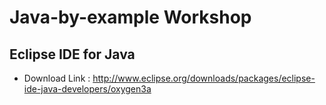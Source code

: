 # Java-by-example Workshop

## Eclipse IDE for Java

* Download Link : http://www.eclipse.org/downloads/packages/eclipse-ide-java-developers/oxygen3a
